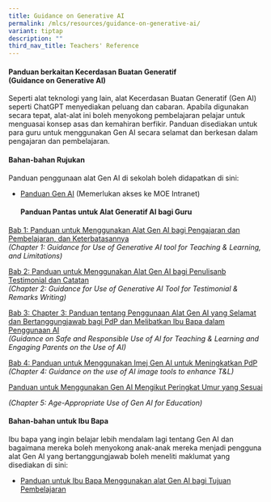 ```yaml
---
title: Guidance on Generative AI
permalink: /mlcs/resources/guidance-on-generative-ai/
variant: tiptap
description: ""
third_nav_title: Teachers' Reference
---
```

<h4><strong>Panduan berkaitan Kecerdasan Buatan Generatif </strong><br><strong>(Guidance on Generative AI)</strong></h4>
<p>Seperti alat teknologi yang lain, alat Kecerdasan Buatan Generatif (Gen
AI) seperti ChatGPT menyediakan peluang dan cabaran. Apabila digunakan
secara tepat, alat-alat ini boleh menyokong pembelajaran pelajar untuk
menguasai konsep asas dan kemahiran berfikir. Panduan disediakan untuk
para guru untuk menggunakan Gen AI secara selamat dan berkesan dalam pengajaran
dan pembelajaran.</p>
<h4><strong>Bahan-bahan Rujukan</strong></h4>
<p>Panduan penggunaan alat Gen AI di sekolah boleh didapatkan di sini:</p>
<ul data-tight="true" class="tight">
<li>
<p><a href="https://intranet.moe.gov.sg/etd/edtechmp2030/Pages/ST1_Empower-Students_Learning-through-Greater-Customisation-and-Personalisation-with-EdTech.aspx" rel="noopener nofollow" target="_blank">Panduan Gen AI</a> (Memerlukan
akses ke MOE Intranet)</p>
<p></p>
<h4><strong>Panduan Pantas untuk Alat Generatif AI bagi Guru</strong></h4>
</li>
</ul>
<p><a href="https://drive.google.com/file/d/17rywswyjQLp0cgraOxHt2hRBDaOJPWcG/view" rel="noopener nofollow" target="_blank">Bab 1: Panduan untuk Menggunakan Alat Gen AI bagi Pengajaran dan Pembelajaran, dan Keterbatasannya </a>
<br><em>(Chapter 1: Guidance for Use of Generative AI tool for Teaching &amp; Learning, and Limitations)</em>
</p>
<p><a href="https://drive.google.com/file/d/1NGxWtZuuuCpSqEo7b-Hekal0cpiRXfay/view" rel="noopener nofollow" target="_blank">Bab 2: Panduan untuk Menggunakan Alat Gen AI bagi Penulisanb Testimonial dan Catatan </a>
<br><em>(Chapter 2: Guidance for Use of Generative AI Tool for Testimonial &amp; Remarks Writing)</em>
</p>
<p><a href="https://drive.google.com/file/d/1lGmPEokms3q07q8S4PPcuxhwlwVQk2Mj/view" rel="noopener nofollow" target="_blank">Bab 3: Chapter 3: Panduan tentang Penggunaan Alat Gen AI yang Selamat dan Bertanggungjawab bagi PdP dan Melibatkan Ibu Bapa dalam Penggunaan AI </a>
<br><em>(Guidance on Safe and Responsible Use of AI for Teaching &amp; Learning and Engaging Parents on the Use of AI)</em>
</p>
<p><a href="https://drive.google.com/file/d/1mxDzrBukYabHirCWXQ2joxBdABi8iQdr/view" rel="noopener nofollow" target="_blank">Bab 4: Panduan untuk Menggunakan Imej Gen AI untuk Meningkatkan PdP </a>
<br><em>(Chapter 4: Guidance on the use of AI image tools to enhance T&amp;L)</em>
</p>
<p></p>
<p><a href="https://drive.google.com/file/d/1-6hO7OZzBBRDF7QLUgP2EJrKCdZu1h0S/view" rel="noopener nofollow" target="_blank">Panduan untuk Menggunakan Gen AI Mengikut Peringkat Umur yang Sesuai</a>
</p>
<p><em>(Chapter 5: Age-Appropriate Use of Gen AI for Education)</em>
</p>
<h4><strong>Bahan-bahan untuk Ibu Bapa</strong></h4>
<p>Ibu bapa yang ingin belajar lebih mendalam lagi tentang Gen AI dan bagaimana
mereka boleh menyokong anak-anak mereka menjadi pengguna alat Gen AI yang
bertanggungjawab boleh meneliti maklumat yang disediakan di sini:</p>
<ul data-tight="true" class="tight">
<li>
<p><a href="https://file.go.gov.sg/parent-guide-genai.pdf" rel="noopener nofollow" target="_blank">Panduan untuk Ibu Bapa Menggunakan alat Gen AI bagi Tujuan Pembelajaran</a>
</p>
</li>
</ul>
<p></p>